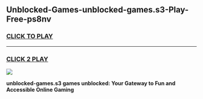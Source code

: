 
## Unblocked-Games-unblocked-games.s3-Play-Free-ps8nv
<h3>
<a href="https://premium76.site?title=unblocked-games.s3&ref=18A1">CLICK TO PLAY</a></h3>
<hr>

<h3>
<a href="https://premium76.site?title=unblocked-games.s3&ref=18A1">CLICK 2 PLAY</a>
  
</h3>

<a href="https://premium76.site?title=unblocked-games.s3&ref=18A1"><img src="https://clearcache.store/games.png"></a>


**unblocked-games.s3 games unblocked: Your Gateway to Fun and Accessible Online Gaming**
